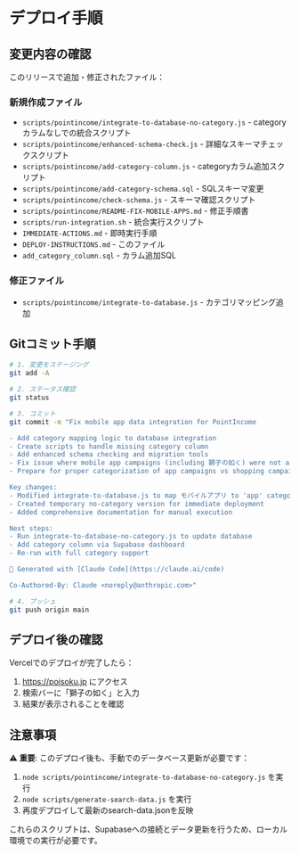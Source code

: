 # デプロイ手順

## 変更内容の確認

このリリースで追加・修正されたファイル：

### 新規作成ファイル
- `scripts/pointincome/integrate-to-database-no-category.js` - categoryカラムなしでの統合スクリプト
- `scripts/pointincome/enhanced-schema-check.js` - 詳細なスキーマチェックスクリプト
- `scripts/pointincome/add-category-column.js` - categoryカラム追加スクリプト
- `scripts/pointincome/add-category-schema.sql` - SQLスキーマ変更
- `scripts/pointincome/check-schema.js` - スキーマ確認スクリプト
- `scripts/pointincome/README-FIX-MOBILE-APPS.md` - 修正手順書
- `scripts/run-integration.sh` - 統合実行スクリプト
- `IMMEDIATE-ACTIONS.md` - 即時実行手順
- `DEPLOY-INSTRUCTIONS.md` - このファイル
- `add_category_column.sql` - カラム追加SQL

### 修正ファイル
- `scripts/pointincome/integrate-to-database.js` - カテゴリマッピング追加

## Gitコミット手順

```bash
# 1. 変更をステージング
git add -A

# 2. ステータス確認
git status

# 3. コミット
git commit -m "Fix mobile app data integration for PointIncome

- Add category mapping logic to database integration
- Create scripts to handle missing category column
- Add enhanced schema checking and migration tools
- Fix issue where mobile app campaigns (including 獅子の如く) were not appearing in search results
- Prepare for proper categorization of app campaigns vs shopping campaigns

Key changes:
- Modified integrate-to-database.js to map モバイルアプリ to 'app' category
- Created temporary no-category version for immediate deployment
- Added comprehensive documentation for manual execution

Next steps:
- Run integrate-to-database-no-category.js to update database
- Add category column via Supabase dashboard
- Re-run with full category support

🤖 Generated with [Claude Code](https://claude.ai/code)

Co-Authored-By: Claude <noreply@anthropic.com>"

# 4. プッシュ
git push origin main
```

## デプロイ後の確認

Vercelでのデプロイが完了したら：

1. https://poisoku.jp にアクセス
2. 検索バーに「獅子の如く」と入力
3. 結果が表示されることを確認

## 注意事項

⚠️ **重要**: このデプロイ後も、手動でのデータベース更新が必要です：

1. `node scripts/pointincome/integrate-to-database-no-category.js` を実行
2. `node scripts/generate-search-data.js` を実行
3. 再度デプロイして最新のsearch-data.jsonを反映

これらのスクリプトは、Supabaseへの接続とデータ更新を行うため、ローカル環境での実行が必要です。
